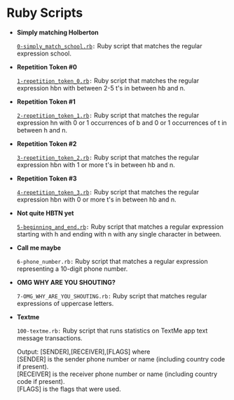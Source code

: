 <h1>Ruby Scripts</h1>
<ul>
    <li>
        <strong>Simply matching Holberton</strong>
        <p><code><a href="https://github.com/NyasimiPhilip/alx-system_engineering-devops/blob/master/0x06-regular_expressions/0-simply_match_school.rb">0-simply_match_school.rb</a>:</code> Ruby script that matches the regular expression school.</p>
    </li>
    <li>
        <strong>Repetition Token #0</strong>
        <p><code><a href="https://github.com/NyasimiPhilip/alx-system_engineering-devops/blob/master/0x06-regular_expressions/1-repetition_token_0.rb">1-repetition_token_0.rb</a>:</code> Ruby script that matches the regular expression hbn with between 2-5 t's in between hb and n.</p>
    </li>
    <li>
        <strong>Repetition Token #1</strong>
        <p><code><a href="https://github.com/NyasimiPhilip/alx-system_engineering-devops/blob/master/0x06-regular_expressions/2-repetition_token_1.rb">2-repetition_token_1.rb</a>:</code> Ruby script that matches the regular expression hn with 0 or 1 occurrences of b and 0 or 1 occurrences of t in between h and n.</p>
    </li>
    <li>
        <strong>Repetition Token #2</strong>
        <p><code><a href="https://github.com/NyasimiPhilip/alx-system_engineering-devops/blob/master/0x06-regular_expressions/3-repetition_token_2.rb">3-repetition_token_2.rb</a>:</code> Ruby script that matches the regular expression hbn with 1 or more t's in between hb and n.</p>
    </li>
    <li>
        <strong>Repetition Token #3</strong>
        <p><code><a href="https://github.com/NyasimiPhilip/alx-system_engineering-devops/blob/master/0x06-regular_expressions/4-repetition_token_3.rb">4-repetition_token_3.rb</a>:</code> Ruby script that matches the regular expression hbn with 0 or more t's in between hb and n.</p>
    </li>
    <li>
        <strong>Not quite HBTN yet</strong>
        <p><code><a href="https://github.com/NyasimiPhilip/alx-system_engineering-devops/blob/master/0x06-regular_expressions/5-beginning_and_end.rb">5-beginning_and_end.rb</a>:</code> Ruby script that matches a regular expression starting with h and ending with n with any single character in between.</p>
    </li>
    <li>
        <strong>Call me maybe</strong>
        <p><code>6-phone_number.rb:</code> Ruby script that matches a regular expression representing a 10-digit phone number.</p>
    </li>
    <li>
        <strong>OMG WHY ARE YOU SHOUTING?</strong>
        <p><code>7-OMG_WHY_ARE_YOU_SHOUTING.rb:</code> Ruby script that matches regular expressions of uppercase letters.</p>
    </li>
    <li>
        <strong>Textme</strong>
        <p><code>100-textme.rb:</code> Ruby script that runs statistics on TextMe app text message transactions.</p>
        <p>Output: [SENDER],[RECEIVER],[FLAGS] where<br>
            [SENDER] is the sender phone number or name (including country code if present).<br>
            [RECEIVER] is the receiver phone number or name (including country code if present).<br>
            [FLAGS] is the flags that were used.</p>
    </li>
</ul>
